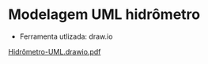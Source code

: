 # Modelagem UML hidrômetro
- Ferramenta utlizada: draw.io

[Hidrômetro-UML.drawio.pdf](https://github.com/user-attachments/files/22501392/Hidrometro-UML.drawio.pdf)
